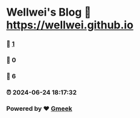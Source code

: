 # Wellwei's Blog :link: https://wellwei.github.io 
### :page_facing_up: [1](https://wellwei.github.io/tag.html) 
### :speech_balloon: 0 
### :hibiscus: 6 
### :alarm_clock: 2024-06-24 18:17:32 
### Powered by :heart: [Gmeek](https://github.com/Meekdai/Gmeek)
